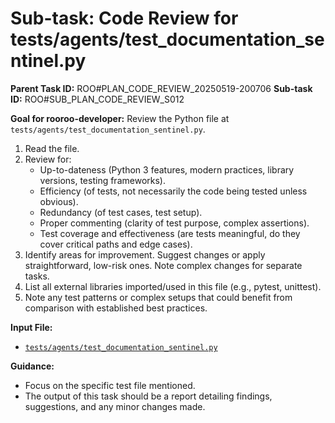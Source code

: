 # Sub-task: Code Review for tests/agents/test_documentation_sentinel.py

**Parent Task ID:** ROO#PLAN_CODE_REVIEW_20250519-200706
**Sub-task ID:** ROO#SUB_PLAN_CODE_REVIEW_S012

**Goal for rooroo-developer:**
Review the Python file at `tests/agents/test_documentation_sentinel.py`.
1. Read the file.
2. Review for:
    * Up-to-dateness (Python 3 features, modern practices, library versions, testing frameworks).
    * Efficiency (of tests, not necessarily the code being tested unless obvious).
    * Redundancy (of test cases, test setup).
    * Proper commenting (clarity of test purpose, complex assertions).
    * Test coverage and effectiveness (are tests meaningful, do they cover critical paths and edge cases).
3. Identify areas for improvement. Suggest changes or apply straightforward, low-risk ones. Note complex changes for separate tasks.
4. List all external libraries imported/used in this file (e.g., pytest, unittest).
5. Note any test patterns or complex setups that could benefit from comparison with established best practices.

**Input File:**
*   [`tests/agents/test_documentation_sentinel.py`](tests/agents/test_documentation_sentinel.py)

**Guidance:**
*   Focus on the specific test file mentioned.
*   The output of this task should be a report detailing findings, suggestions, and any minor changes made.